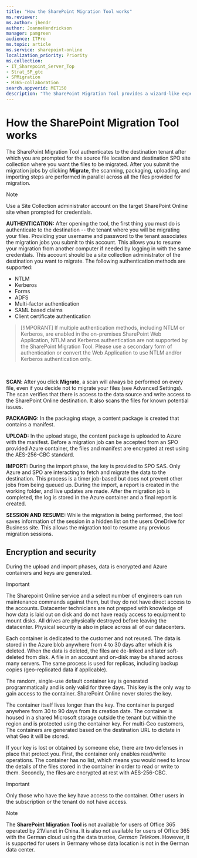 ```yaml
---
title: "How the SharePoint Migration Tool works"
ms.reviewer: 
ms.author: jhendr
author: JoanneHendrickson
manager: pamgreen
audience: ITPro
ms.topic: article
ms.service: sharepoint-online
localization_priority: Priority
ms.collection: 
- IT_Sharepoint_Server_Top
- Strat_SP_gtc
- SPMigration
- M365-collaboration
search.appverid: MET150
description: "The SharePoint Migration Tool provides a wizard-like experience, prompting you for information to simplify migrating your data from your on-premises SharePoint Server document libraries and local file shares to SharePoint Online (SPO)."
---
```


# How the SharePoint Migration Tool works

 The SharePoint Migration Tool authenticates to the destination tenant after which you are prompted for the source file location and destination SPO site collection where you want the files to be migrated. After you submit the migration jobs by clicking **Migrate**, the scanning, packaging, uploading, and importing steps are performed in parallel across all the files provided for migration.
 
>[!Note]
> Use a Site Collection administrator account on the target SharePoint Online site when prompted for credentials.
  
**AUTHENTICATION:** After opening the tool, the first thing you must do is authenticate to the destination -- the tenant where you will be migrating your files. Providing your username and password to the tenant associates the migration jobs you submit to this account. This allows you to resume your migration from another computer if needed by logging in with the same credentials. This account should be a site collection administrator of the destination you want to migrate. The following authentication methods are supported:

 - NTLM
- Kerberos
- Forms
- ADFS
- Multi-factor authentication
- SAML based claims
- Client certificate authentication

>[!IMPORANT] 
> If multiple authentication methods, including NTLM or Kerberos, are enabled in the on-premises SharePoint Web Application, NTLM and Kerberos authentication are not supported by the SharePoint Migration Tool. Please use a secondary form of authentication or convert the Web Application to use NTLM and/or Kerberos authentication only.<br>
<br>
    
**SCAN**: After you click **Migrate**, a scan will always be performed on every file, even if you decide not to migrate your files (see Advanced Settings). The scan verifies that there is access to the data source and write access to the SharePoint Online destination. It also scans the files for known potential issues.<br>

**PACKAGING:** In the packaging stage, a content package is created that contains a manifest.<br>
 
**UPLOAD:** In the upload stage, the content package is uploaded to Azure with the manifest. Before a migration job can be accepted from an SPO provided Azure container, the files and manifest are encrypted at rest using the AES-256-CBC standard.<br>
  
**IMPORT:** During the import phase, the key is provided to SPO SAS. Only Azure and SPO are interacting to fetch and migrate the data to the destination. This process is a timer job-based but does not prevent other jobs from being queued up. During the import, a report is created in the working folder, and live updates are made. After the migration job is completed, the log is stored in the Azure container and a final report is created.<br>

**SESSION AND RESUME:** While the migration is being performed, the tool saves information of the session in a hidden list on the users OneDrive for Business site.  This allows the migration tool to resume any previous migration sessions.
    
## Encryption and security

During the upload and import phases, data is encrypted and Azure containers and keys are generated.
  
> [!IMPORTANT]
> The Sharepoint Online service and a select number of engineers can run maintenance commands against them, but they do not have direct access to the accounts. Datacenter technicians are not prepped with knowledge of how data is laid out on disk and do not have ready access to equipment to mount disks. All drives are physically destroyed before leaving the datacenter. Physical security is also in place across all of our datacenters. 
  
Each container is dedicated to the customer and not reused. The data is stored in the Azure blob anywhere from 4 to 30 days after which it is deleted. When the data is deleted, the files are de-linked and later soft-deleted from disk. A file in an account and on-disk may be shared across many servers. The same process is used for replicas, including backup copies (geo-replicated data if applicable).
  
The random, single-use default container key is generated programmatically and is only valid for three days. This key is the only way to gain access to the container. SharePoint Online never stores the key.
  
The container itself lives longer than the key. The container is purged anywhere from 30 to 90 days from its creation date.  The container is housed in a shared Microsoft storage outside the tenant but within the region and is protected using the container key. For multi-Geo customers, The containers are generated based on the destination URL to dictate in what Geo it will be stored. 
  
If your key is lost or obtained by someone else, there are two defenses in place that protect you. First, the container only enables read/write operations. The container has no list, which means you would need to know the details of the files stored in the container in order to read or write to them. Secondly, the files are encrypted at rest with AES-256-CBC.
  

> [!IMPORTANT]
> Only those who have the key have access to the container. Other users in the subscription or the tenant do not have access. 
  
>[!NOTE]
>The **SharePoint Migration Tool** is not available for users of Office 365 operated by 21Vianet in China. It is also not available for users of Office 365 with the German cloud using the data trustee, *German Telekom*. However, it is supported for users in Germany whose data location is not in the German data center. 

